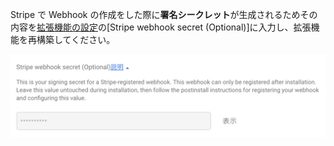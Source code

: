 Stripe で Webhook の作成をした際に**署名シークレット**が生成されるためその内容を[拡張機能の設定](https://console.firebase.google.com/u/0/project/_/extensions/instances/firestore-stripe-payments?hl=ja&tab=details)の[Stripe webhook secret (Optional)]に入力し、拡張機能を再構築してください。

![](/docs/images/2022-01-22-15-29-46.png)